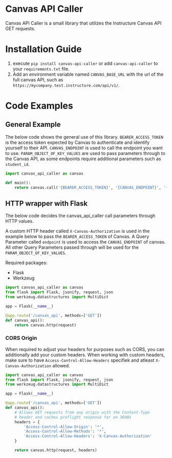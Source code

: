# Canvas API Caller
Canvas API Caller is a small library that utilizes the Instructure Canvas API GET requests.

# Installation Guide
1. execute `pip install canvas-api-caller` or add `canvas-api-caller` to your `requirements.txt` file.
2. Add an environment variable named `CANVAS_BASE_URL` with the url of the full canvas API, such as `https://mycompany.test.instructure.com/api/v1/`.

# Code Examples
## General Example
The below code shows the general use of this library.
`BEARER_ACCESS_TOKEN` is the access token expected by Canvas to authenticate and identify yourself to their API.
`CANVAS_ENDPOINT` is used to call the endpoint you want to use.
`PARAM_OBJECT_OF_KEY_VALUES` are used to pass parameters through to the Canvas API, as some endpoints require additional parameters such as `student_id`.
```python
import canvas_api_caller as canvas

def main():
    return canvas.call('{BEARER_ACCESS_TOKEN}', '{CANVAS_ENDPOINT}', '{PARAM_OBJECT_OF_KEY_VALUES}')
```

## HTTP wrapper with Flask
The below code decides the canvas_api_caller call parameters through HTTP values.

A custom HTTP header called `X-Canvas-Authorization` is used in the example below to pass the `BEARER_ACCESS_TOKEN` of Canvas.
A Query Parameter called `endpoint` is used to access the `CANVAS_ENDPOINT` of canvas. 
All other Query Parameters passed through will be used for the `PARAM_OBJECT_OF_KEY_VALUES`.

Required packages:
- Flask
- Werkzeug

```python
import canvas_api_caller as canvas
from flask import Flask, jsonify, request, json
from werkzeug.datastructures import MultiDict

app = Flask(__name__)

@app.route('/canvas_api', methods=['GET'])
def canvas_api():
    return canvas.http(request)
```

### CORS Origin
When required to adjust your headers for purposes such as CORS, you can additionally add your custom headers.
When working with custom headers, make sure to have `Access-Control-Allow-Headers` specifiek and atleast `X-Canvas-Authorization` allowed.

```python
import canvas_api_caller as canvas
from flask import Flask, jsonify, request, json
from werkzeug.datastructures import MultiDict

app = Flask(__name__)

@app.route('/canvas_api', methods=['GET'])
def canvas_api():
    # Allows GET requests from any origin with the Content-Type
    # header and caches preflight response for an 3600s
    headers = {
        'Access-Control-Allow-Origin': '*',
        'Access-Control-Allow-Methods': '*',
        'Access-Control-Allow-Headers': 'X-Canvas-Authorization'
    }

    return canvas.http(request, headers)
```